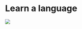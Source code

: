 
# Learn a language

<div className="w-auto px-2 pt-10 pb-8 mx-auto  lg:px-8">
    <div className="w-full">
      <img className="object-contain w-full h-full" src="/learn-a-new-language-flags.webp"/>
    </div>
</div>